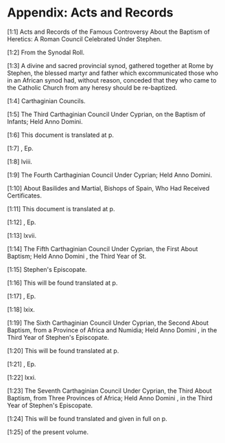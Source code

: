 # Appendix: Acts and Records

[1:1] Acts and Records of the Famous Controversy About the Baptism of Heretics: A Roman Council Celebrated Under Stephen.

[1:2] From the Synodal Roll.

[1:3] A divine and sacred provincial synod, gathered together at Rome by Stephen, the blessed martyr and father which excommunicated those who in an African synod had, without reason, conceded that they who came to the Catholic Church from any heresy should be re-baptized.

[1:4] Carthaginian Councils.

[1:5] The Third Carthaginian Council Under Cyprian, on the Baptism of Infants; Held Anno Domini.

[1:6] This document is translated at p.

[1:7] , Ep.

[1:8] lviii.

[1:9] The Fourth Carthaginian Council Under Cyprian; Held Anno Domini.

[1:10] About Basilides and Martial, Bishops of Spain, Who Had Received Certificates.

[1:11] This document is translated at p.

[1:12] , Ep.

[1:13] lxvii.

[1:14] The Fifth Carthaginian Council Under Cyprian, the First About Baptism; Held Anno Domini , the Third Year of St.

[1:15] Stephen's Episcopate.

[1:16] This will be found translated at p.

[1:17] , Ep.

[1:18] lxix.

[1:19] The Sixth Carthaginian Council Under Cyprian, the Second About Baptism, from a Province of Africa and Numidia; Held Anno Domini , in the Third Year of Stephen's Episcopate.

[1:20] This will be found translated at p.

[1:21] , Ep.

[1:22] lxxi.

[1:23] The Seventh Carthaginian Council Under Cyprian, the Third About Baptism, from Three Provinces of Africa; Held Anno Domini , in the Third Year of Stephen's Episcopate.

[1:24] This will be found translated and given in full on p.

[1:25] of the present volume.

